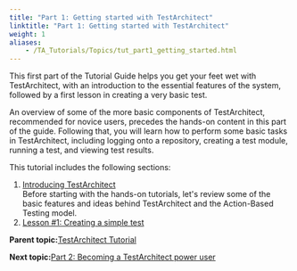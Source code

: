 ```yaml
--- 
title: "Part 1: Getting started with TestArchitect"
linktitle: "Part 1: Getting started with TestArchitect"
weight: 1
aliases: 
    - /TA_Tutorials/Topics/tut_part1_getting_started.html
---
```


This first part of the Tutorial Guide helps you get your feet wet with TestArchitect, with an introduction to the essential features of the system, followed by a first lesson in creating a very basic test.

An overview of some of the more basic components of TestArchitect, recommended for novice users, precedes the hands-on content in this part of the guide. Following that, you will learn how to perform some basic tasks in TestArchitect, including logging onto a repository, creating a test module, running a test, and viewing test results.

This tutorial includes the following sections:

1.  [Introducing TestArchitect](/TA_Tutorials/Topics/Tutorial_Introducing_TA.html)  
Before starting with the hands-on tutorials, let's review some of the basic features and ideas behind TestArchitect and the Action-Based Testing model.
2.  [Lesson \#1: Creating a simple test](/TA_Tutorials/Topics/Tutorial_Creating_a_simple_test.html)  


**Parent topic:**[TestArchitect Tutorial](/TA_Tutorials/Topics/Tutorials_Managing_Tests_with_TestArchitect.html)

**Next topic:**[Part 2: Becoming a TestArchitect power user](/TA_Tutorials/Topics/tut_part2_becoming_power_user.html)

